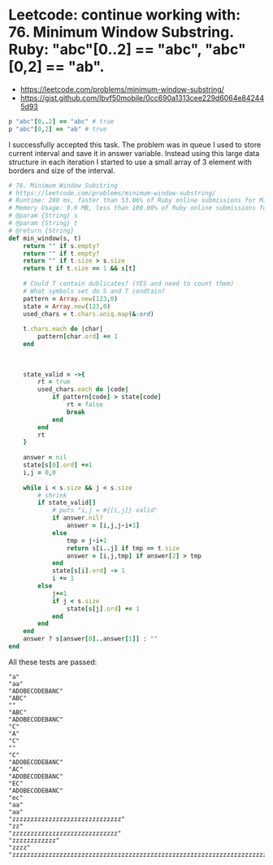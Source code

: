 # Leetcode: continue working with: 76. Minimum Window Substring. Ruby: "abc"[0..2] == "abc", "abc"[0,2] == "ab". 

- https://leetcode.com/problems/minimum-window-substring/
- https://gist.github.com/lbvf50mobile/0cc690a1313cee229d6064e842445d93

```Ruby
p "abc"[0..2] == "abc" # true
p "abc"[0,2] == "ab" # true
```

I successfully accepted this task. The problem was in queue I used to store current interval and save it in answer variable. Instead using this large data structure in each iteration I started to use a small array of 3 element with borders and size of the interval.

```Ruby
# 76. Minimum Window Substring
# https://leetcode.com/problems/minimum-window-substring/
# Runtime: 280 ms, faster than 53.06% of Ruby online submissions for Minimum Window Substring.
# Memory Usage: 9.9 MB, less than 100.00% of Ruby online submissions for Minimum Window Substring.
# @param {String} s
# @param {String} t
# @return {String}
def min_window(s, t)
    return "" if s.empty?
    return "" if t.empty?
    return "" if t.size > s.size
    return t if t.size == 1 && s[t]
    
    # Could T contain dublicates? (YES and need to count them)
    # What symbols set do S and T condtain?
    pattern = Array.new(123,0)
    state = Array.new(123,0)
    used_chars = t.chars.uniq.map(&:ord)
    
    t.chars.each do |char|
        pattern[char.ord] += 1
    end
    
    
    
    state_valid = ->{ 
        rt = true
        used_chars.each do |code|
            if pattern[code] > state[code]
                rt = false
                break
            end
        end
        rt
    }
    
    answer = nil
    state[s[0].ord] +=1 
    i,j = 0,0
    
    while i < s.size && j < s.size
        # shrink
        if state_valid[]
            # puts "i,j = #{[i,j]} valid"
            if answer.nil?
                answer = [i,j,j-i+1]
            else
                tmp = j-i+1
                return s[i..j] if tmp == t.size
                answer = [i,j,tmp] if answer[2] > tmp
            end
            state[s[i].ord] -= 1 
            i += 1
        else
            j+=1
            if j < s.size
                state[s[j].ord] += 1 
            end
        end
    end
    answer ? s[answer[0]..answer[1]] : ""
end
```


All these tests are passed: 
```
"a"
"aa"
"ADOBECODEBANC"
"ABC"
""
"ABC"
"ADOBECODEBANC"
"C"
"A"
"C"
""
"C"
"ADOBECODEBANC"
"AC"
"ADOBECODEBANC"
"EC"
"ADOBECODEBANC"
"ec"
"aa"
"aa"
"zzzzzzzzzzzzzzzzzzzzzzzzzzzzzz"
"zz"
"zzzzzzzzzzzzzzzzzzzzzzzzzzzzz"
"zzzzzzzzzzzz"
"zzzz"
"zzzzzzzzzzzzzzzzzzzzzzzzzzzzzzzzzzzzzzzzzzzzzzzzzzzzzzzzzzzzzzzzzzzzzzz"
```